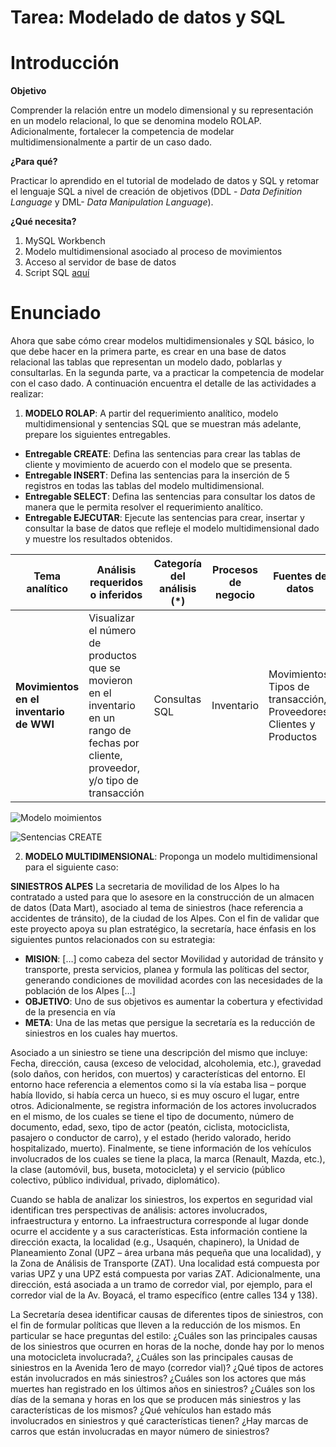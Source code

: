 # Tarea: Modelado de datos y SQL

# Introducción

**Objetivo**

Comprender la relación entre un modelo dimensional y su representación en un modelo relacional, lo que se denomina modelo ROLAP. Adicionalmente, fortalecer la competencia de modelar multidimensionalmente a partir de un caso dado.

**¿Para qué?**

Practicar lo aprendido en el tutorial de modelado de datos y SQL y retomar el lenguaje SQL a nivel de creación de objetivos (DDL - _Data Definition Language_ y DML- _Data Manipulation Language_).

**¿Qué necesita?**

1. MySQL Workbench
2. Modelo multidimensional asociado al proceso de movimientos
3. Acceso al servidor de base de datos 
4. Script SQL <a href=''>aquí</a>

# Enunciado
Ahora que sabe cómo crear modelos multidimensionales y SQL básico, lo que debe hacer en la primera parte, es crear en una base de datos relacional las tablas que representan un modelo dado, poblarlas y consultarlas. En la segunda parte, va a practicar la competencia de modelar con el caso dado. A continuación encuentra el detalle de las actividades a realizar:  

1.	**MODELO ROLAP**: A partir del requerimiento analítico, modelo multidimensional y sentencias SQL que se muestran más adelante, prepare los siguientes entregables. 
-	**Entregable CREATE**: Defina las sentencias para crear las tablas de cliente y movimiento de acuerdo con el modelo que se presenta.
-	**Entregable INSERT**: Defina las sentencias para la inserción de 5 registros en todas las tablas del modelo multidimensional.
-	**Entregable SELECT**: Defina las sentencias para consultar los datos de manera que le permita resolver el requerimiento analítico. 
-	**Entregable EJECUTAR**: Ejecute las sentencias para crear, insertar y consultar la base de datos que refleje el modelo multidimensional dado y muestre los resultados obtenidos.

| **Tema analítico**                                               | **Análisis requeridos o inferidos**                                                                                                       | **Categoría del análisis (\*)** | **Procesos de negocio** | **Fuentes de datos**                                                    |
| ---------------------------------------------------------------- | ----------------------------------------------------------------------------------------------------------------------------------------- | ------------------------------- | ----------------------- | ----------------------------------------------------------------------- |
| **Movimientos en el inventario de WWI** | Visualizar el número de productos que se movieron en el inventario en un rango de fechas por cliente, proveedor, y/o tipo de transacción | Consultas SQL             | Inventario                  | Movimientos, Tipos de transacción, Proveedores, Clientes y Productos  |

![Modelo moimientos](https://github.com/MISW-4402-Analisis-y-Modelado-de-datos/General/blob/main/Tutoriales/Modelado/Modelo%20movimiento.png)


![Sentencias CREATE](https://github.com/MISW-4402-Analisis-y-Modelado-de-datos/General/blob/main/Tutoriales/Modelado/CreateMovimientos.png)


2.	**MODELO MULTIDIMENSIONAL**: Proponga un modelo multidimensional para el siguiente caso:

**SINIESTROS ALPES** 
La secretaria de movilidad de los Alpes lo ha contratado a usted para que lo asesore en la construcción de un almacen de datos (Data Mart), asociado al tema de siniestros (hace referencia a accidentes de tránsito), de la ciudad de los Alpes. Con el fin de validar que este proyecto apoya su plan estratégico, la secretaría, hace énfasis en los siguientes puntos relacionados con su estrategia: 

-	**MISION**: […] como cabeza del sector Movilidad y autoridad de tránsito y transporte, presta servicios, planea y formula las políticas del sector, generando condiciones de movilidad acordes con las necesidades de la población de los Alpes […] 
-	**OBJETIVO**: Uno de sus objetivos es aumentar la cobertura y efectividad de la presencia en vía 
-	**META**: Una de las metas que persigue la secretaría es la reducción de siniestros en los cuales hay muertos. 

Asociado a un siniestro se tiene una descripción del mismo que incluye: Fecha, dirección, causa (exceso de velocidad, alcoholemia, etc.), gravedad (solo daños, con heridos, con muertos) y características del entorno. El entorno hace referencia a elementos como si la vía estaba lisa – porque había llovido, si había cerca un hueco, si es muy oscuro el lugar, entre otros. Adicionalmente, se registra información de los actores involucrados en el mismo, de los cuales se tiene el tipo de documento, número de documento, edad, sexo, tipo de actor (peatón, ciclista, motociclista, pasajero o conductor de carro), y el estado (herido valorado, herido hospitalizado, muerto). Finalmente, se tiene información de los vehículos involucrados de los cuales se tiene la placa, la marca (Renault, Mazda, etc.), la clase (automóvil, bus, buseta, motocicleta) y el servicio (público colectivo, público individual, privado, diplomático). 

Cuando se habla de analizar los siniestros, los expertos en seguridad vial identifican tres perspectivas de análisis: actores involucrados, infraestructura y entorno. La infraestructura corresponde al lugar donde ocurre el accidente y a sus características. Esta información contiene la dirección exacta, la localidad (e.g., Usaquén, chapinero), la Unidad de Planeamiento Zonal (UPZ – área urbana más pequeña que una localidad), y la Zona de Análisis de Transporte (ZAT). Una localidad está compuesta por varias UPZ y una UPZ está compuesta por varias ZAT. Adicionalmente, una dirección, está asociada a un tramo de corredor vial, por ejemplo, para el corredor vial de la Av. Boyacá, el tramo específico (entre calles 134 y 138).  

La Secretaría desea identificar causas de diferentes tipos de siniestros, con el fin de formular políticas que lleven a la reducción de los mismos. En particular se hace preguntas del estilo: ¿Cuáles son las principales causas de los siniestros que ocurren en horas de la noche, donde hay por lo menos una motocicleta involucrada?, ¿Cuáles son las principales causas de siniestros en la Avenida 1ero de mayo (corredor vial)? ¿Qué tipos de actores están involucrados en más siniestros? ¿Cuáles son los actores que más muertes han registrado en los últimos años en siniestros? ¿Cuáles son los días de la semana y horas en los que se producen más siniestros y las características de los mismos? ¿Qué vehículos han estado más involucrados en siniestros y qué características tienen? ¿Hay marcas de carros que están involucradas en mayor número de siniestros? 
